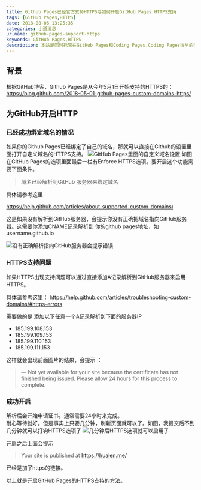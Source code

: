 ```yaml
---
title: Github Pages已经官方支持HTTPS与如何开启GitHub Pages HTTPS支持
tags: [GitHub Pages,HTTPS]
date: 2018-08-06 13:25:35
categories: 小道消息
urlname: github-pages-support-https
keywords: GitHub Pages,HTTPS
description: 本站是同时托管在GitHub Pages和Coding Pages,Coding Pages很早的时候就支持后台开通HTTPS，用的是自动签发Let's Encrypt的免费证书。而在今年5月1日，GitHub官方也宣布了GitHub Pages支持HTTPS。
---
```


## 背景
根据GitHub博客，Github Pages是从今年5月1日开始支持的HTTPS的：
https://blog.github.com/2018-05-01-github-pages-custom-domains-https/
<!--more-->

## 为GitHub开启HTTP
### 已经成功绑定域名的情况
如果你的Github Pages已经绑定了自己的域名，那就可以直接在Github的设置里面打开自定义域名的HTTPS支持。
![GitHub Pages里面的自定义域名设置](https://i.loli.net/2018/08/02/5b6258e92e11e.png)
如图 在GitHub Pages的选项里面最后一栏有Enforce HTTPS选项。要开启这个功能需要下面条件。

> 域名已经解析到GitHub 服务器来绑定域名

具体请参考这里

https://help.github.com/articles/about-supported-custom-domains/

这是如果没有解析到GitHub服务器，会提示你没有正确把域名指向GitHub服务器。这需要你添加CNAME记录解析到 你的github pages地址，如username.github.io

![没有正确解析指向GitHub服务器会提示错误](https://i.loli.net/2018/08/02/5b62629e6acac.png)

### HTTPS支持问题
如果HTTPS出现支持问题可以通过直接添加A记录解析到GitHub服务器来启用HTTPS。


具体请参考这里：
https://help.github.com/articles/troubleshooting-custom-domains/#https-errors

需要做的是 添加以下任意一个A记录解析到下面的服务器IP
- 185.199.108.153
- 185.199.109.153
- 185.199.110.153
- 185.199.111.153

这样就会出现前面图片的结果，会提示 ：

> — Not yet available for your site because the certificate has not finished being issued.
> Please allow 24 hours for this process to complete.

### 成功开启
解析后会开始申请证书。通常需要24小时来完成。  
耐心等待就好。但是事实上只要几分钟，刷新页面就可以了。如图，我提交后不到几分钟就可以打钩HTTPS选项了
![几分钟后HTTPS选项就可以启用了](https://i.loli.net/2018/08/02/5b626e2386220.png)

开启之后上面会提示

> Your site is published at https://huaien.me/

已经是加了https的链接。

以上就是开启GitHub Pages的HTTPS支持的方法。